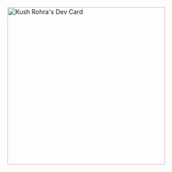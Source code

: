<a href="https://app.daily.dev/kushrohrakushrohra"><img src="https://api.daily.dev/devcards/v2/faddjM7uSQkWqaUar5Z2l.png?type=default&r=2z1" width="356" alt="Kush Rohra's Dev Card"/></a>

<!--
**KushRohra/KushRohra** is a ✨ _special_ ✨ repository because its `README.md` (this file) appears on your GitHub profile.

Here are some ideas to get you started:

- 🔭 I’m currently working on ...
- 🌱 I’m currently learning ...
- 👯 I’m looking to collaborate on ...
- 🤔 I’m looking for help with ...
- 💬 Ask me about ...
- 📫 How to reach me: ...
- 😄 Pronouns: ...
- ⚡ Fun fact: ...
-->
